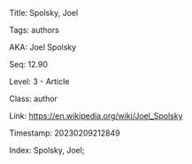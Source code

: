 Title:  Spolsky, Joel

Tags:   authors

AKA:    Joel Spolsky

Seq:    12.90

Level:  3 - Article

Class:  author

Link:   https://en.wikipedia.org/wiki/Joel_Spolsky

Timestamp: 20230209212849

Index:  Spolsky, Joel; 
